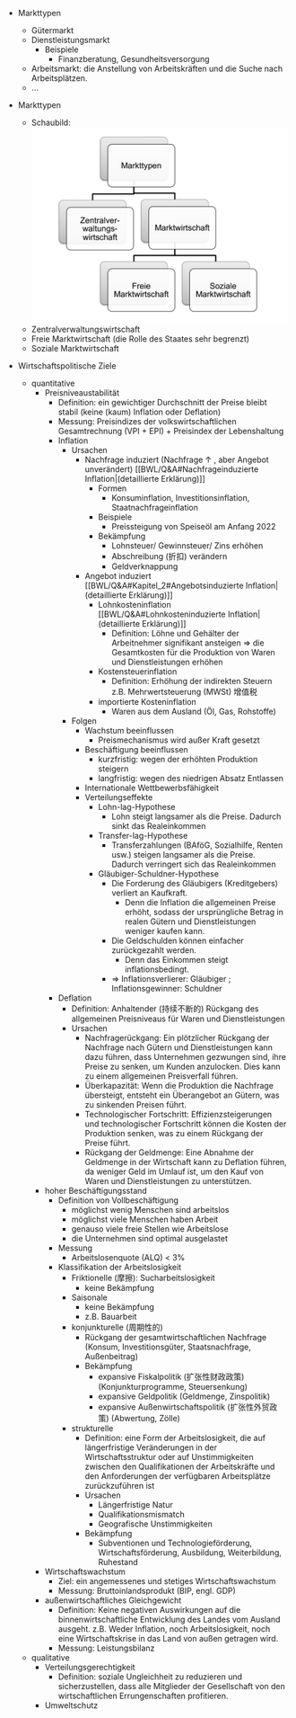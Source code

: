 - Markttypen 
	- Gütermarkt 
	- Dienstleistungsmarkt 
		- Beispiele 
			- Finanzberatung, Gesundheitsversorgung 
	- Arbeitsmarkt: die Anstellung von Arbeitskräften und die Suche nach Arbeitsplätzen. 
	- ... 
- Markttypen 
	- Schaubild: ![|375](https://github.com/ICH-BIN-HXM/images_BWL/blob/main/Snipaste_2023-10-30_20-17-36.png?raw=) 
	- Zentralverwaltungswirtschaft 
	- Freie Marktwirtschaft (die Rolle des Staates sehr begrenzt) 
	- Soziale Marktwirtschaft 

- Wirtschaftspolitische Ziele 
	- quantitative 
		- Preisniveaustabilität 
			- Definition: ein gewichtiger Durchschnitt der Preise bleibt stabil (keine (kaum) Inflation oder Deflation) 
			- Messung: Preisindizes der volkswirtschaftlichen Gesamtrechnung (VPI + EPI) + Preisindex der Lebenshaltung 
			- Inflation 
				- Ursachen 
					- Nachfrage induziert (Nachfrage $\uparrow$ , aber Angebot unverändert) [[BWL/Q&A#Nachfrageinduzierte Inflation|(detaillierte Erklärung)]] 
						- Formen 
							- Konsuminflation, Investitionsinflation, Staatnachfrageinflation 
						- Beispiele 
							- Preissteigung von Speiseöl am Anfang 2022 
						- Bekämpfung 
							- Lohnsteuer/ Gewinnsteuer/ Zins erhöhen 
							- Abschreibung (折扣) verändern 
							- Geldverknappung 
					- Angebot induziert [[BWL/Q&A#Kapitel_2#Angebotsinduzierte Inflation|(detaillierte Erklärung)]] 
						- Lohnkosteninflation [[BWL/Q&A#Lohnkosteninduzierte Inflation|(detaillierte Erklärung)]] 
							- Definition: Löhne und Gehälter der Arbeitnehmer signifikant ansteigen $\Rightarrow$ die Gesamtkosten für die Produktion von Waren und Dienstleistungen erhöhen 
						- Kostensteuerinflation 
							- Definition: Erhöhung der indirekten Steuern z.B. Mehrwertsteuerung (MWSt) 增值税 
						- importierte Kosteninflation 
							- Waren aus dem Ausland (Öl, Gas, Rohstoffe) 
				- Folgen 
					- Wachstum beeinflussen 
						- Preismechanismus wird außer Kraft gesetzt 
					- Beschäftigung beeinflussen 
						- kurzfristig: wegen der erhöhten Produktion steigern 
						- langfristig: wegen des niedrigen Absatz Entlassen 
					- Internationale Wettbewerbsfähigkeit 
					- Verteilungseffekte 
						- Lohn-lag-Hypothese 
							- Lohn steigt langsamer als die Preise. Dadurch sinkt das Realeinkommen 
						- Transfer-lag-Hypothese 
							- Transferzahlungen (BAföG, Sozialhilfe, Renten usw.) steigen langsamer als die Preise. Dadurch verringert sich das Realeinkommen 
						- Gläubiger-Schuldner-Hypothese 
							- Die Forderung des Gläubigers (Kreditgebers) verliert an Kaufkraft. 
								- Denn die Inflation die allgemeinen Preise erhöht, sodass der ursprüngliche Betrag in realen Gütern und Dienstleistungen weniger kaufen kann. 
							- Die Geldschulden können einfacher zurückgezahlt werden. 
								- Denn das Einkommen steigt inflationsbedingt. 
							- $\Longrightarrow$ Inflationsverlierer: Gläubiger ; Inflationsgewinner: Schuldner 
			- Deflation 
				- Definition: Anhaltender (持续不断的) Rückgang des allgemeinen Preisniveaus für Waren und Dienstleistungen 
				- Ursachen 
					- Nachfragerückgang: Ein plötzlicher Rückgang der Nachfrage nach Gütern und Dienstleistungen kann dazu führen, dass Unternehmen gezwungen sind, ihre Preise zu senken, um Kunden anzulocken. Dies kann zu einem allgemeinen Preisverfall führen.
					- Überkapazität: Wenn die Produktion die Nachfrage übersteigt, entsteht ein Überangebot an Gütern, was zu sinkenden Preisen führt.
					- Technologischer Fortschritt: Effizienzsteigerungen und technologischer Fortschritt können die Kosten der Produktion senken, was zu einem Rückgang der Preise führt.
					- Rückgang der Geldmenge: Eine Abnahme der Geldmenge in der Wirtschaft kann zu Deflation führen, da weniger Geld im Umlauf ist, um den Kauf von Waren und Dienstleistungen zu unterstützen. 
		- hoher Beschäftigungsstand 
			- Definition von Vollbeschäftigung 
				- möglichst wenig Menschen sind arbeitslos 
				- möglichst viele Menschen haben Arbeit 
				- genauso viele freie Stellen wie Arbeitslose 
				- die Unternehmen sind optimal ausgelastet 
			- Messung 
				- Arbeitslosenquote (ALQ) < 3% 
			- Klassifikation der Arbeitslosigkeit 
				- Friktionelle (摩擦): Sucharbeitslosigkeit 
					- keine Bekämpfung 
				- Saisonale 
					- keine Bekämpfung 
					- z.B. Bauarbeit 
				- konjunkturelle (周期性的) 
					- Rückgang der gesamtwirtschaftlichen Nachfrage (Konsum, Investitionsgüter, Staatsnachfrage, Außenbeitrag) 
					- Bekämpfung 
						- expansive Fiskalpolitik (扩张性财政政策) (Konjunkturprogramme, Steuersenkung) 
						- expansive Geldpolitik (Geldmenge, Zinspolitik) 
						- expansive Außenwirtschaftspolitik (扩张性外贸政策) (Abwertung, Zölle) 
				- strukturelle 
					- Definition: eine Form der Arbeitslosigkeit, die auf längerfristige Veränderungen in der Wirtschaftsstruktur oder auf Unstimmigkeiten zwischen den Qualifikationen der Arbeitskräfte und den Anforderungen der verfügbaren Arbeitsplätze zurückzuführen ist 
					- Ursachen 
						- Längerfristige Natur 
						- Qualifikationsmismatch 
						- Geografische Unstimmigkeiten 
					- Bekämpfung 
						- Subventionen und Technologieförderung, Wirtschaftsförderung, Ausbildung, Weiterbildung, Ruhestand 
		- Wirtschaftswachstum 
			- Ziel: ein angemessenes und stetiges Wirtschaftswachstum 
			- Messung: Bruttoinlandsprodukt (BIP, engl. GDP) 
		- außenwirtschaftliches Gleichgewicht 
			- Definition: Keine negativen Auswirkungen auf die binnenwirtschaftliche Entwicklung des Landes vom Ausland ausgeht. z.B. Weder Inflation, noch Arbeitslosigkeit, noch eine Wirtschaftskrise in das Land von außen getragen wird. 
			- Messung: Leistungsbilanz 
	- qualitative 
		- Verteilungsgerechtigkeit 
			- Definition: soziale Ungleichheit zu reduzieren und sicherzustellen, dass alle Mitglieder der Gesellschaft von den wirtschaftlichen Errungenschaften profitieren. 
		- Umweltschutz 